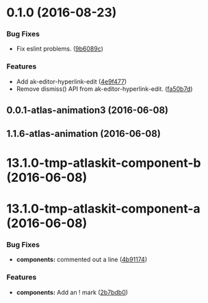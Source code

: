 <a name="0.1.0"></a>
# 0.1.0 (2016-08-23)


### Bug Fixes

* Fix eslint problems. ([9b6089c](https://bitbucket.org/atlassian/atlaskit/commits/9b6089c))


### Features

* Add ak-editor-hyperlink-edit ([4e9f477](https://bitbucket.org/atlassian/atlaskit/commits/4e9f477))
* Remove dismiss() API from ak-editor-hyperlink-edit. ([fa50b7d](https://bitbucket.org/atlassian/atlaskit/commits/fa50b7d))



<a name="0.0.1-atlas-animation3"></a>
## 0.0.1-atlas-animation3 (2016-06-08)



<a name="1.1.6-atlas-animation"></a>
## 1.1.6-atlas-animation (2016-06-08)



<a name="13.1.0-tmp-atlaskit-component-b"></a>
# 13.1.0-tmp-atlaskit-component-b (2016-06-08)



<a name="13.1.0-tmp-atlaskit-component-a"></a>
# 13.1.0-tmp-atlaskit-component-a (2016-06-08)


### Bug Fixes

* **components:** commented out a line ([4b91174](https://bitbucket.org/atlassian/atlaskit/commits/4b91174))


### Features

* **components:** Add an ! mark ([2b7bdb0](https://bitbucket.org/atlassian/atlaskit/commits/2b7bdb0))



